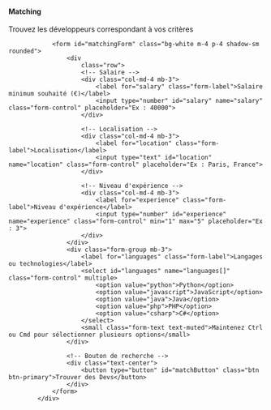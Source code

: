 <div class="container mt-5">
				<div class="text-center mb-4">
					<h4 class="font-weight-bold">Matching</h4>
					<p class="text-muted">Trouvez les développeurs correspondant à vos critères</p>
				</div>

				<form id="matchingForm" class="bg-white m-4 p-4 shadow-sm rounded">
					<div
						class="row">
						<!-- Salaire -->
						<div class="col-md-4 mb-3">
							<label for="salary" class="form-label">Salaire minimum souhaité (€)</label>
							<input type="number" id="salary" name="salary" class="form-control" placeholder="Ex : 40000">
						</div>

						<!-- Localisation -->
						<div class="col-md-4 mb-3">
							<label for="location" class="form-label">Localisation</label>
							<input type="text" id="location" name="location" class="form-control" placeholder="Ex : Paris, France">
						</div>

						<!-- Niveau d'expérience -->
						<div class="col-md-4 mb-3">
							<label for="experience" class="form-label">Niveau d'expérience</label>
							<input type="number" id="experience" name="experience" class="form-control" min="1" max="5" placeholder="Ex : 3">
						</div>
					</div>
					<div class="form-group mb-3">
						<label for="languages" class="form-label">Langages ou technologies</label>
						<select id="languages" name="languages[]" class="form-control" multiple>
							<option value="python">Python</option>
							<option value="javascript">JavaScript</option>
							<option value="java">Java</option>
							<option value="php">PHP</option>
							<option value="csharp">C#</option>
						</select>
						<small class="form-text text-muted">Maintenez Ctrl ou Cmd pour sélectionner plusieurs options</small>
					</div>

					<!-- Bouton de recherche -->
					<div class="text-center">
						<button type="button" id="matchButton" class="btn btn-primary">Trouver des Devs</button>
					</div>
				</form>
			</div>